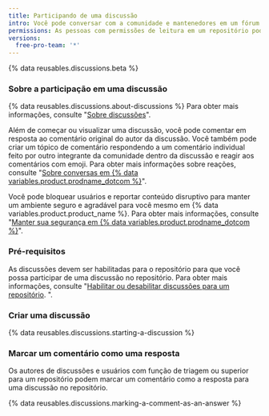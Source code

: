```yaml
---
title: Participando de uma discussão
intro: Você pode conversar com a comunidade e mantenedores em um fórum do repositório para um projeto em {% data variables.product.product_name %}.
permissions: As pessoas com permissões de leitura em um repositório podem participar de discussões no repositório.
versions:
  free-pro-team: '*'
---
```


{% data reusables.discussions.beta %}

### Sobre a participação em uma discussão

{% data reusables.discussions.about-discussions %} Para obter mais informações, consulte "[Sobre discussões](/discussions/collaborating-with-your-community-using-discussions/about-discussions)".

Além de começar ou visualizar uma discussão, você pode comentar em resposta ao comentário original do autor da discussão. Você também pode criar um tópico de comentário respondendo a um comentário individual feito por outro integrante da comunidade dentro da discussão e reagir aos comentários com emoji. Para obter mais informações sobre reações, consulte "[Sobre conversas em {% data variables.product.prodname_dotcom %}](/github/collaborating-with-issues-and-pull-requests/about-conversations-on-github#reacting-to-ideas-in-comments)".

Você pode bloquear usuários e reportar conteúdo disruptivo para manter um ambiente seguro e agradável para você mesmo em {% data variables.product.product_name %}. Para obter mais informações, consulte "[Manter sua segurança em {% data variables.product.prodname_dotcom %}](/communities/maintaining-your-safety-on-github)".

### Pré-requisitos

As discussões devem ser habilitadas para o repositório para que você possa participar de uma discussão no repositório. Para obter mais informações, consulte "[Habilitar ou desabilitar discussões para um repositório](/github/administering-a-repository/enabling-or-disabling-github-discussions-for-a-repository). ".

### Criar uma discussão

{% data reusables.discussions.starting-a-discussion %}

### Marcar um comentário como uma resposta

Os autores de discussões e usuários com função de triagem ou superior para um repositório podem marcar um comentário como a resposta para uma discussão no repositório.

{% data reusables.discussions.marking-a-comment-as-an-answer %}
